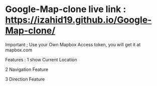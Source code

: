 # Google-Map-clone live link : https://izahid19.github.io/Google-Map-clone/

Important ; Use your Own Mapbox Access token, you will get it at mapbox.com


Features :
1 show Current Location

2 Navigation Feature

3 Direction Feature
